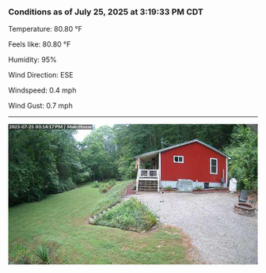 ### Conditions as of July 25, 2025 at 3:19:33 PM CDT 

Temperature: 80.80 &deg;F

Feels like: 80.80 &deg;F

Humidity: 95%

Wind Direction: ESE

Windspeed: 0.4 mph

Wind Gust: 0.7 mph

---

<img src="./images/latest.jpeg"/>

